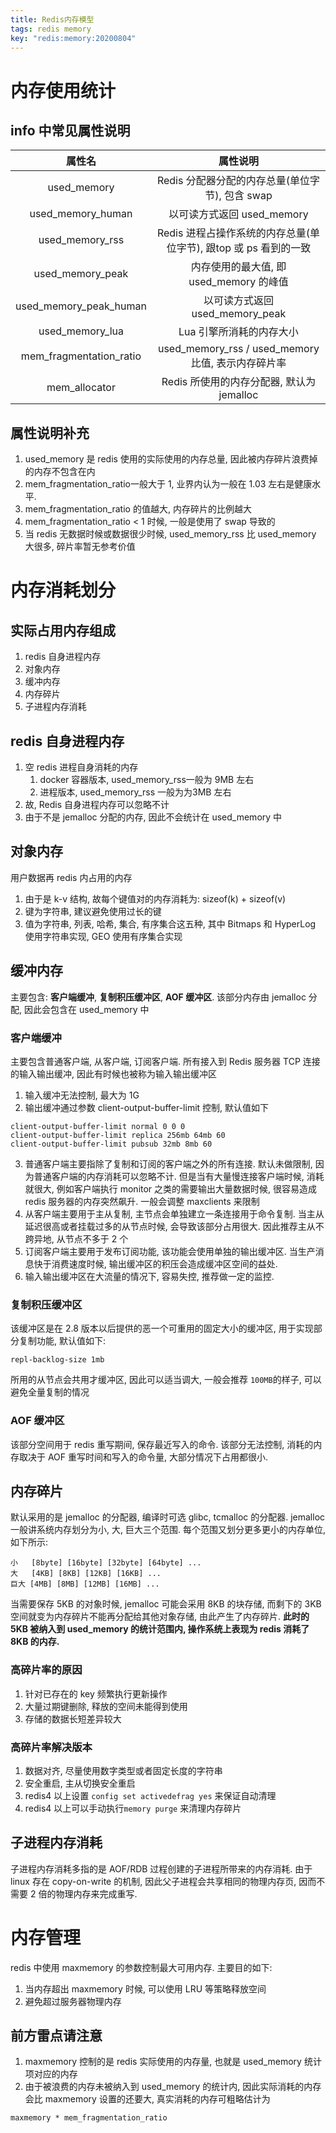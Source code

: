 ```yaml
---
title: Redis内存模型
tags: redis memory
key: "redis:memory:20200804"
---
```


# 内存使用统计

## info 中常见属性说明

|         属性名          |                           属性说明                           |
| :---------------------: | :----------------------------------------------------------: |
|       used_memory       |       Redis 分配器分配的内存总量(单位字节), 包含 swap        |
|    used_memory_human    |                  以可读方式返回 used_memory                  |
|     used_memory_rss     | Redis 进程占操作系统的内存总量(单位字节),  跟top 或 ps 看到的一致 |
|    used_memory_peak     |           内存使用的最大值, 即 used_memory 的峰值            |
| used_memory_peak_human  |                以可读方式返回used_memory_peak                |
|     used_memory_lua     |                   Lua 引擎所消耗的内存大小                   |
| mem_fragmentation_ratio |      used_memory_rss / used_memory 比值, 表示内存碎片率      |
|      mem_allocator      |          Redis 所使用的内存分配器, 默认为 jemalloc           |

## 属性说明补充

1. used_memory 是 redis 使用的实际使用的内存总量, 因此被内存碎片浪费掉的内存不包含在内
2. mem_fragmentation_ratio一般大于 1, 业界内认为一般在 1.03 左右是健康水平. 
3. mem_fragmentation_ratio 的值越大, 内存碎片的比例越大
4. mem_fragmentation_ratio < 1 时候, 一般是使用了 swap 导致的
5. 当 redis 无数据时候或数据很少时候, used_memory_rss 比 used_memory 大很多, 碎片率暂无参考价值



# 内存消耗划分

## 实际占用内存组成

1. redis 自身进程内存
2. 对象内存
3. 缓冲内存
4. 内存碎片
5. 子进程内存消耗

## redis 自身进程内存

1. 空 redis 进程自身消耗的内存
   1. docker 容器版本, used_memory_rss一般为 9MB 左右
   2. 进程版本, used_memory_rss 一般为为3MB 左右
2. 故, Redis 自身进程内存可以忽略不计
3. 由于不是 jemalloc 分配的内存, 因此不会统计在 used_memory 中

 ## 对象内存

用户数据再 redis 内占用的内存

1. 由于是 k-v 结构, 故每个键值对的内存消耗为: sizeof(k) + sizeof(v)
2. 键为字符串, 建议避免使用过长的键
3. 值为字符串, 列表, 哈希, 集合, 有序集合这五种, 其中 Bitmaps 和 HyperLog 使用字符串实现, GEO 使用有序集合实现

## 缓冲内存

主要包含: **客户端缓冲**, **复制积压缓冲区**,  **AOF 缓冲区**. 该部分内存由 jemalloc 分配, 因此会包含在 used_memory 中

### 客户端缓冲

主要包含普通客户端, 从客户端, 订阅客户端. 所有接入到 Redis 服务器 TCP 连接的输入输出缓冲, 因此有时候也被称为输入输出缓冲区

1. 输入缓冲无法控制, 最大为 1G
2. 输出缓冲通过参数 client-output-buffer-limit 控制, 默认值如下

```
client-output-buffer-limit normal 0 0 0
client-output-buffer-limit replica 256mb 64mb 60
client-output-buffer-limit pubsub 32mb 8mb 60
```

3. 普通客户端主要指除了复制和订阅的客户端之外的所有连接. 默认未做限制, 因为普通客户端的内存消耗可以忽略不计. 但是当有大量慢连接客户端时候, 消耗就很大, 例如客户端执行 monitor 之类的需要输出大量数据时候, 很容易造成 redis 服务器的内存突然飙升. 一般会调整 maxclients 来限制
4. 从客户端主要用于主从复制, 主节点会单独建立一条连接用于命令复制. 当主从延迟很高或者挂载过多的从节点时候, 会导致该部分占用很大. 因此推荐主从不跨异地, 从节点不多于 2 个
5. 订阅客户端主要用于发布订阅功能, 该功能会使用单独的输出缓冲区. 当生产消息快于消费速度时候, 输出缓冲区的积压会造成缓冲区空间的益处.
6. 输入输出缓冲区在大流量的情况下, 容易失控, 推荐做一定的监控.

### 复制积压缓冲区

该缓冲区是在 2.8 版本以后提供的恶一个可重用的固定大小的缓冲区, 用于实现部分复制功能, 默认值如下:

```
repl-backlog-size 1mb
```

所用的从节点会共用才缓冲区, 因此可以适当调大, 一般会推荐 `100MB`的样子, 可以避免全量复制的情况

### AOF 缓冲区

该部分空间用于 redis 重写期间, 保存最近写入的命令. 该部分无法控制, 消耗的内存取决于 AOF 重写时间和写入的命令量, 大部分情况下占用都很小.

## 内存碎片

默认采用的是 jemalloc 的分配器, 编译时可选 glibc, tcmalloc 的分配器. jemalloc 一般讲系统内存划分为小, 大, 巨大三个范围. 每个范围又划分更多更小的内存单位, 如下所示:

```
小   [8byte] [16byte] [32byte] [64byte] ...
大   [4KB] [8KB] [12KB] [16KB] ...
巨大 [4MB] [8MB] [12MB] [16MB] ...
```

当需要保存 5KB 的对象时候, jemalloc 可能会采用 8KB 的块存储, 而剩下的 3KB 空间就变为内存碎片不能再分配给其他对象存储, 由此产生了内存碎片. **此时的 5KB 被纳入到 used_memory 的统计范围内, 操作系统上表现为 redis 消耗了 8KB 的内存.**

### 高碎片率的原因

1. 针对已存在的 key 频繁执行更新操作
2. 大量过期键删除, 释放的空间未能得到使用
3. 存储的数据长短差异较大

### 高碎片率解决版本

1. 数据对齐, 尽量使用数字类型或者固定长度的字符串
2. 安全重启, 主从切换安全重启
3. redis4 以上设置 `config set activedefrag yes` 来保证自动清理
4. redis4 以上可以手动执行`memory purge` 来清理内存碎片

## 子进程内存消耗

子进程内存消耗多指的是 AOF/RDB 过程创建的子进程所带来的内存消耗. 由于 linux 存在 copy-on-write 的机制, 因此父子进程会共享相同的物理内存页, 因而不需要 2 倍的物理内存来完成重写. 



# 内存管理

redis 中使用 maxmemory 的参数控制最大可用内存. 主要目的如下:

1. 当内存超出 maxmemory 时候, 可以使用 LRU 等策略释放空间
2. 避免超过服务器物理内存

## 前方雷点请注意

1. maxmemory 控制的是 redis 实际使用的内存量, 也就是 used_memory 统计项对应的内存
2. 由于被浪费的内存未被纳入到 used_memory 的统计内, 因此实际消耗的内存会比 maxmemory 设置的还要大, 真实消耗的内存可粗略估计为 

```
maxmemory * mem_fragmentation_ratio
```

